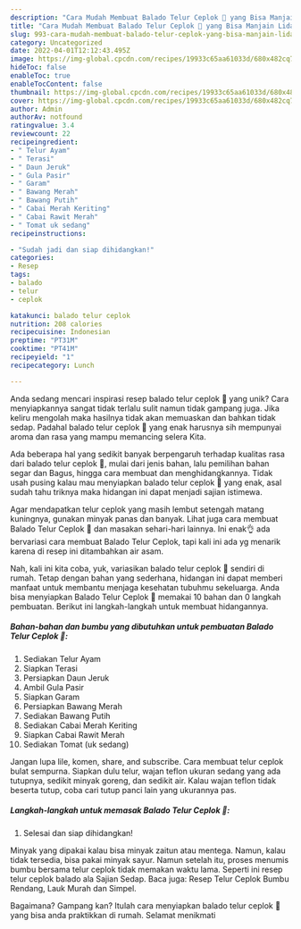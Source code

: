 ```yaml
---
description: "Cara Mudah Membuat Balado Telur Ceplok 🍳 yang Bisa Manjain Lidah"
title: "Cara Mudah Membuat Balado Telur Ceplok 🍳 yang Bisa Manjain Lidah"
slug: 993-cara-mudah-membuat-balado-telur-ceplok-yang-bisa-manjain-lidah
category: Uncategorized
date: 2022-04-01T12:12:43.495Z
image: https://img-global.cpcdn.com/recipes/19933c65aa61033d/680x482cq70/balado-telur-ceplok-foto-resep-utama.jpg
hideToc: false
enableToc: true
enableTocContent: false
thumbnail: https://img-global.cpcdn.com/recipes/19933c65aa61033d/680x482cq70/balado-telur-ceplok-foto-resep-utama.jpg
cover: https://img-global.cpcdn.com/recipes/19933c65aa61033d/680x482cq70/balado-telur-ceplok-foto-resep-utama.jpg
author: Admin
authorAv: notfound
ratingvalue: 3.4
reviewcount: 22
recipeingredient:
- " Telur Ayam"
- " Terasi"
- " Daun Jeruk"
- " Gula Pasir"
- " Garam"
- " Bawang Merah"
- " Bawang Putih"
- " Cabai Merah Keriting"
- " Cabai Rawit Merah"
- " Tomat uk sedang"
recipeinstructions:

- "Sudah jadi dan siap dihidangkan!"
categories:
- Resep
tags:
- balado
- telur
- ceplok

katakunci: balado telur ceplok 
nutrition: 208 calories
recipecuisine: Indonesian
preptime: "PT31M"
cooktime: "PT41M"
recipeyield: "1"
recipecategory: Lunch

---
```





Anda sedang mencari inspirasi resep balado telur ceplok 🍳 yang unik? Cara menyiapkannya sangat tidak terlalu sulit namun tidak gampang juga. Jika keliru mengolah maka hasilnya tidak akan memuaskan dan bahkan tidak sedap. Padahal balado telur ceplok 🍳 yang enak harusnya sih mempunyai aroma dan rasa yang mampu memancing selera Kita.





Ada beberapa hal yang sedikit banyak berpengaruh terhadap kualitas rasa dari balado telur ceplok 🍳, mulai dari jenis bahan, lalu pemilihan bahan segar dan Bagus, hingga cara membuat dan menghidangkannya. Tidak usah pusing kalau mau menyiapkan balado telur ceplok 🍳 yang enak,      asal sudah tahu triknya maka hidangan ini dapat menjadi sajian istimewa.














Agar mendapatkan telur ceplok yang masih lembut setengah matang kuningnya, gunakan minyak panas dan banyak. Lihat juga cara membuat Balado Telur Ceplok 🍳 dan masakan sehari-hari lainnya. Ini enak👌 ada bervariasi cara membuat Balado Telur Ceplok, tapi kali ini ada yg menarik karena di resep ini ditambahkan air asam.






Nah, kali ini kita coba, yuk, variasikan balado telur ceplok 🍳 sendiri di rumah. Tetap dengan bahan yang sederhana, hidangan ini dapat memberi manfaat untuk membantu menjaga kesehatan tubuhmu sekeluarga. Anda bisa menyiapkan Balado Telur Ceplok 🍳 memakai 10 bahan dan 0 langkah pembuatan. Berikut ini langkah-langkah untuk membuat hidangannya.

<!--inarticleads1-->

##### Bahan-bahan dan bumbu yang dibutuhkan untuk pembuatan Balado Telur Ceplok 🍳:

1. Sediakan  Telur Ayam
1. Siapkan  Terasi
1. Persiapkan  Daun Jeruk
1. Ambil  Gula Pasir
1. Siapkan  Garam
1. Persiapkan  Bawang Merah
1. Sediakan  Bawang Putih
1. Sediakan  Cabai Merah Keriting
1. Siapkan  Cabai Rawit Merah
1. Sediakan  Tomat (uk sedang)


Jangan lupa lile, komen, share, and subscribe. Cara membuat telur ceplok bulat sempurna. Siapkan dulu telur, wajan teflon ukuran sedang yang ada tutupnya, sedikit minyak goreng, dan sedikit air. Kalau wajan teflon tidak beserta tutup, coba cari tutup panci lain yang ukurannya pas. 

<!--inarticleads2-->

##### Langkah-langkah untuk memasak Balado Telur Ceplok 🍳:


1. Selesai dan siap dihidangkan!

Minyak yang dipakai kalau bisa minyak zaitun atau mentega. Namun, kalau tidak tersedia, bisa pakai minyak sayur. Namun setelah itu, proses menumis bumbu bersama telur ceplok tidak memakan waktu lama. Seperti ini resep telur ceplok balado ala Sajian Sedap. Baca juga: Resep Telur Ceplok Bumbu Rendang, Lauk Murah dan Simpel. 

Bagaimana? Gampang kan? Itulah cara menyiapkan balado telur ceplok 🍳 yang bisa anda praktikkan di rumah. Selamat menikmati
